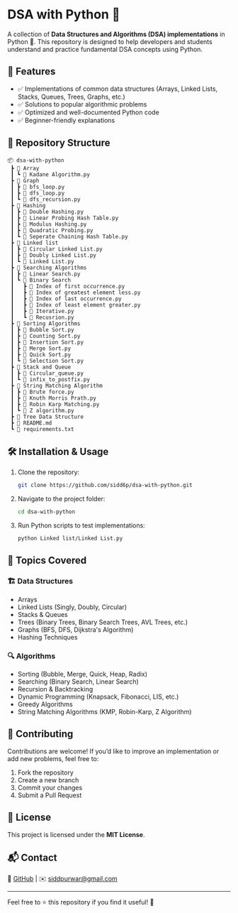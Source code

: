 # DSA with Python 🚀

A collection of **Data Structures and Algorithms (DSA) implementations** in Python 🐍. This repository is designed to help developers and students understand and practice fundamental DSA concepts using Python.

## 📌 Features
- ✅ Implementations of common data structures (Arrays, Linked Lists, Stacks, Queues, Trees, Graphs, etc.)
- ✅ Solutions to popular algorithmic problems
- ✅ Optimized and well-documented Python code
- ✅ Beginner-friendly explanations

## 📂 Repository Structure
```
📦 dsa-with-python
 ┣ 📂 Array
 ┃ ┗ 📜 Kadane Algorithm.py
 ┣ 📂 Graph
 ┃ ┣ 📜 bfs_loop.py
 ┃ ┣ 📜 dfs_loop.py
 ┃ ┗ 📜 dfs_recursion.py
 ┣ 📂 Hashing
 ┃ ┣ 📜 Double Hashing.py
 ┃ ┣ 📜 Linear Probing Hash Table.py
 ┃ ┣ 📜 Modulus Hashing.py
 ┃ ┣ 📜 Quadratic Probing.py
 ┃ ┗ 📜 Seperate Chaining Hash Table.py
 ┣ 📂 Linked list
 ┃ ┣ 📜 Circular Linked List.py
 ┃ ┣ 📜 Doubly Linked List.py
 ┃ ┗ 📜 Linked List.py
 ┣ 📂 Searching Algorithms
 ┃ ┣ 📜 Linear Search.py
 ┃ ┗ 📂 Binary Search
 ┃   ┣ 📜 Index of first occurrence.py
 ┃   ┣ 📜 Index of greatest element less.py
 ┃   ┣ 📜 Index of last occurrence.py
 ┃   ┣ 📜 Index of least element greater.py
 ┃   ┣ 📜 Iterative.py
 ┃   ┗ 📜 Recusrion.py
 ┣ 📂 Sorting Algorithms
 ┃ ┣ 📜 Bubble Sort.py
 ┃ ┣ 📜 Counting Sort.py
 ┃ ┣ 📜 Insertion Sort.py
 ┃ ┣ 📜 Merge Sort.py
 ┃ ┣ 📜 Quick Sort.py
 ┃ ┗ 📜 Selection Sort.py
 ┣ 📂 Stack and Queue
 ┃ ┣ 📜 Circular_queue.py
 ┃ ┗ 📜 infix_to_postfix.py
 ┣ 📂 String Matching Algorithm
 ┃ ┣ 📜 Brute force.py
 ┃ ┣ 📜 Knuth Morris Prath.py
 ┃ ┣ 📜 Robin Karp Matching.py
 ┃ ┗ 📜 Z algorithm.py
 ┣ 📂 Tree Data Structure
 ┣ 📜 README.md
 ┗ 📜 requirements.txt
```

## 🛠 Installation & Usage
1. Clone the repository:
   ```bash
   git clone https://github.com/sidd6p/dsa-with-python.git
   ```
2. Navigate to the project folder:
   ```bash
   cd dsa-with-python
   ```

3. Run Python scripts to test implementations:
   ```bash
   python Linked list/Linked List.py
   ```

## 📖 Topics Covered
### 🏗 Data Structures
- Arrays
- Linked Lists (Singly, Doubly, Circular)
- Stacks & Queues
- Trees (Binary Trees, Binary Search Trees, AVL Trees, etc.)
- Graphs (BFS, DFS, Dijkstra's Algorithm)
- Hashing Techniques

### 🔍 Algorithms
- Sorting (Bubble, Merge, Quick, Heap, Radix)
- Searching (Binary Search, Linear Search)
- Recursion & Backtracking
- Dynamic Programming (Knapsack, Fibonacci, LIS, etc.)
- Greedy Algorithms
- String Matching Algorithms (KMP, Robin-Karp, Z Algorithm)

## 🚀 Contributing
Contributions are welcome! If you’d like to improve an implementation or add new problems, feel free to:
1. Fork the repository
2. Create a new branch
3. Commit your changes
4. Submit a Pull Request

## 📜 License
This project is licensed under the **MIT License**.

## 📬 Contact
🔗 [GitHub](https://github.com/sidd6p) | ✉️ siddpurwar@gmail.com

---
Feel free to ⭐ this repository if you find it useful! 🌟
